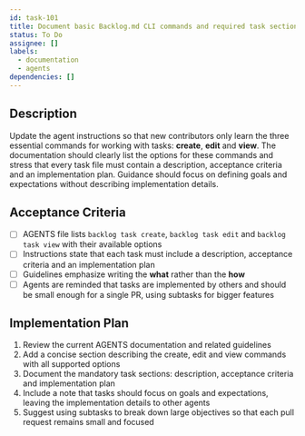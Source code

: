 ```yaml
---
id: task-101
title: Document basic Backlog.md CLI commands and required task sections
status: To Do
assignee: []
labels:
  - documentation
  - agents
dependencies: []
---
```


## Description

Update the agent instructions so that new contributors only learn the three
essential commands for working with tasks: **create**, **edit** and **view**.
The documentation should clearly list the options for these commands and
stress that every task file must contain a description, acceptance criteria and
an implementation plan. Guidance should focus on defining goals and expectations
without describing implementation details.

## Acceptance Criteria

- [ ] AGENTS file lists `backlog task create`, `backlog task edit` and
      `backlog task view` with their available options
- [ ] Instructions state that each task must include a description,
      acceptance criteria and an implementation plan
- [ ] Guidelines emphasize writing the **what** rather than the **how**
- [ ] Agents are reminded that tasks are implemented by others and should be
      small enough for a single PR, using subtasks for bigger features

## Implementation Plan

1. Review the current AGENTS documentation and related guidelines
2. Add a concise section describing the create, edit and view commands with all
   supported options
3. Document the mandatory task sections: description, acceptance criteria and
   implementation plan
4. Include a note that tasks should focus on goals and expectations, leaving the
   implementation details to other agents
5. Suggest using subtasks to break down large objectives so that each pull
   request remains small and focused
